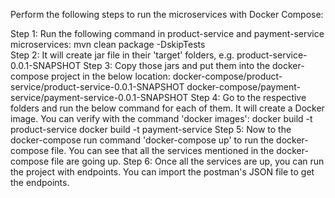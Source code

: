 Perform the following steps to run the microservices with Docker Compose:

Step 1: Run the following command in product-service and payment-service microservices:
        mvn clean package -DskipTests  
Step 2: It will create jar file in their 'target' folders, e.g. product-service-0.0.1-SNAPSHOT
Step 3: Copy those jars and put them into the docker-compose project in the below location:
        docker-compose/product-service/product-service-0.0.1-SNAPSHOT
        docker-compose/payment-service/payment-service-0.0.1-SNAPSHOT
Step 4: Go to the respective folders and run the below command for each of them. It will create a Docker image. You can verify with the command 'docker images':
        docker build -t product-service
        docker build -t payment-service
Step 5: Now to the docker-compose run command 'docker-compose up' to run the docker-compose file. You can see that all the services mentioned in the docker-compose file are going up.
Step 6: Once all the services are up, you can run the project with endpoints. You can import the postman's JSON file to get the endpoints.
